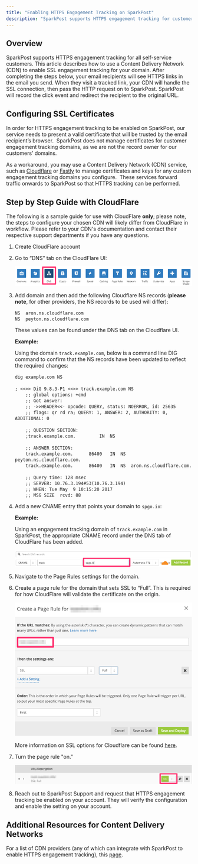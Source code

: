 ```yaml
---
title: "Enabling HTTPS Engagement Tracking on SparkPost"
description: "SparkPost supports HTTPS engagement tracking for customers via self-service for all SparkPost customers. To enable SSL engagement tracking for a domain, additional configuration for SSL keys is required."
---
```


## Overview

SparkPost supports HTTPS engagement tracking for all self-service customers. This article describes how to use a Content Delivery Network (CDN) to enable SSL engagement tracking for your domain. After completing the steps below, your email recipients will see HTTPS links in the email you send. When they visit a tracked link, your CDN will handle the SSL connection, then pass the HTTP request on to SparkPost. SparkPost will record the click event and redirect the recipient to the original URL.

## Configuring SSL Certificates

In order for HTTPS engagement tracking to be enabled on SparkPost, our service needs to present a valid certificate that will be trusted by the email recipient’s browser.  SparkPost does not manage certificates for customer engagement tracking domains, as we are not the record owner for our customers’ domains.

As a workaround, you may use a Content Delivery Network (CDN) service, such as [Cloudflare](http://www.cloudflare.com) or [Fastly](http://www.fastly.com) to manage certificates and keys for any custom engagement tracking domains you configure.  These services forward traffic onwards to SparkPost so that HTTPS tracking can be performed.

## Step by Step Guide with CloudFlare

The following is a sample guide for use with CloudFlare **only**; please note, the steps to configure your chosen CDN will likely differ from CloudFlare in workflow. Please refer to your CDN's documentation and contact their respective support departments if you have any questions.

1. Create CloudFlare account
2. Go to “DNS” tab on the CloudFlare UI:

    ![](media/enabling-https-engagement-tracking-on-sparkpost/cloudflare_UI.png)

3. Add domain and then add the following Cloudflare NS records (**please note**, for other providers, the NS records to be used will differ):

    ```
    NS	aron.ns.cloudflare.com
    NS	peyton.ns.cloudflare.com
    ```
    These values can be found under the DNS tab on the Cloudflare UI.

    **Example:**

    Using the domain `track.example.com`, below is a command line DIG command to confirm that the NS records have been updated to reflect the required changes:

    ```
    dig example.com NS

    ; <<>> DiG 9.8.3-P1 <<>> track.example.com NS
    	;; global options: +cmd
    	;; Got answer:
    	;; ->>HEADER<<- opcode: QUERY, status: NOERROR, id: 25635
    	;; flags: qr rd ra; QUERY: 1, ANSWER: 2, AUTHORITY: 0, ADDITIONAL: 0

    	;; QUESTION SECTION:
    	;track.example.com.			IN	NS

    	;; ANSWER SECTION:
    	track.example.com.		86400	IN	NS	peyton.ns.cloudflare.com.
    	track.example.com.		86400	IN	NS	aron.ns.cloudflare.com.

    	;; Query time: 128 msec
    	;; SERVER: 10.76.3.194#53(10.76.3.194)
    	;; WHEN: Tue May  9 10:15:20 2017
    	;; MSG SIZE  rcvd: 88
    ```

4. Add a new CNAME entry that points your domain to `spgo.io`:

    **Example:**

    Using an engagement tracking domain of `track.example.com` in SparkPost, the appropriate CNAME record under the DNS tab of CloudFlare has been added.

    ![](media/enabling-https-engagement-tracking-on-sparkpost/CNAMEtospgoio.png)

5. Navigate to the Page Rules settings for the domain.
6. Create a page rule for the domain that sets SSL to “Full”. This is required for how CloudFlare will validate the certificate on the origin.

    ![](media/enabling-https-engagement-tracking-on-sparkpost/page_rule.png)

    More information on SSL options for Cloudflare can be found [here](https://support.cloudflare.com/hc/en-us/articles/200170416).

7. Turn the page rule "on."

    ![](media/enabling-https-engagement-tracking-on-sparkpost/SSL_full.png)

8. Reach out to SparkPost Support and request that HTTPS engagement tracking be enabled on your account. They will verify the configuration and enable the setting on your account.

## Additional Resources for Content Delivery Networks

For a list of CDN providers (any of which can integrate with SparkPost to enable HTTPS engagement tracking), this [page](http://www.cdn-advisor.com/articles/).

